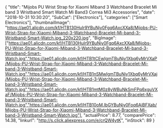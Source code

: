 {
	"title": "Mijobs PU Wrist Strap for Xiaomi Miband 3 Watchband Bracelet Mi band 3 Wristband Smart Watch Mi Band3 Correa Mi3 Accessories",
	"date": "2018-10-31 10:30:20",
	"SubCat": ["Electronics"],
	"categories": ["Smart Electronics"],
	"thumbnailImage": "https://ae01.alicdn.com/kf/HTB130HuIr9YBuNjy0Fgq6AxcXXa8/Mijobs-PU-Wrist-Strap-for-Xiaomi-Miband-3-Watchband-Bracelet-Mi-band-3-Wristband-Smart-Watch.jpg_220x220.jpg",
	"BigImage": ["https://ae01.alicdn.com/kf/HTB130HuIr9YBuNjy0Fgq6AxcXXa8/Mijobs-PU-Wrist-Strap-for-Xiaomi-Miband-3-Watchband-Bracelet-Mi-band-3-Wristband-Smart-Watch.jpg","https://ae01.alicdn.com/kf/HTB1tCEwIgmTBuNjy1Xbq6yMrVXaP/Mijobs-PU-Wrist-Strap-for-Xiaomi-Miband-3-Watchband-Bracelet-Mi-band-3-Wristband-Smart-Watch.jpg","https://ae01.alicdn.com/kf/HTB1nSMwIgmTBuNjy1Xbq6yMrVXaj/Mijobs-PU-Wrist-Strap-for-Xiaomi-Miband-3-Watchband-Bracelet-Mi-band-3-Wristband-Smart-Watch.jpg","https://ae01.alicdn.com/kf/HTB1mtM0z8yWBuNkSmFPq6xguVXaF/Mijobs-PU-Wrist-Strap-for-Xiaomi-Miband-3-Watchband-Bracelet-Mi-band-3-Wristband-Smart-Watch.jpg","https://ae01.alicdn.com/kf/HTB10oM.IbGYBuNjy0Foq6AiBFXab/Mijobs-PU-Wrist-Strap-for-Xiaomi-Miband-3-Watchband-Bracelet-Mi-band-3-Wristband-Smart-Watch.jpg"],
	"actualPrice": 8.77,
	"comparePrice": 14.38,
	"linkurl": "http://s.click.aliexpress.com/e/crQW4ytK",
	"inStock": 89
}
